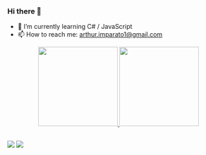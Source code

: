 ### Hi there 👋

- 🌱 I’m currently learning C# / JavaScript
- 📫 How to reach me: arthur.imparato1@gmail.com

<div align="center">
  <a href="https://github.com/tuta815">
  <img height="180em" src="https://github-readme-stats.vercel.app/api?username=tuta815&show_icons=true&theme=dark&include_all_commits=true&count_private=true"/>
  <img height="180em" src="https://github-readme-stats.vercel.app/api/top-langs/?username=tuta815&layout=compact&langs_count=7&theme=dark"/>
</div>
  
##
  
<div>
  <a href = "mailto:arthur.imparato1@gmail.com"><img src="https://img.shields.io/badge/-Gmail-%23333?style=for-the-badge&logo=gmail&logoColor=white" target="_blank"></a>
  <a href="www.linkedin.com/in/arthur-imparato-83ab82131" target="_blank"><img src="https://img.shields.io/badge/-LinkedIn-%230077B5?style=for-the-badge&logo=linkedin&logoColor=white" target="_blank"></a>   
</div>  
